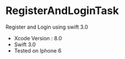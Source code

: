 # RegisterAndLoginTask
Register and Login using swift 3.0

- Xcode Version : 8.0
- Swift 3.0
- Tested on Iphone 6